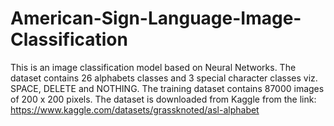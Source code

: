 # American-Sign-Language-Image-Classification
This is an image classification model based on Neural Networks. The dataset contains 26 alphabets classes and 3 special character classes viz. SPACE, DELETE and NOTHING. The training dataset contains 87000 images of 200 x 200 pixels. The dataset is downloaded from Kaggle from the link: https://www.kaggle.com/datasets/grassknoted/asl-alphabet
